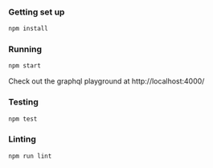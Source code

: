 ### Getting set up

```bash
npm install
```

### Running

```bash
npm start
```

Check out the graphql playground at http://localhost:4000/

### Testing

```bash
npm test
```

### Linting

```bash
npm run lint
```
